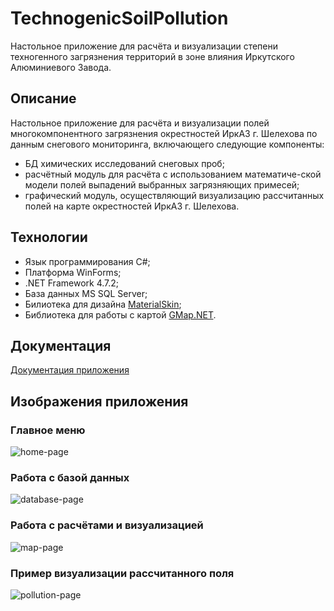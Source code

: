 # TechnogenicSoilPollution
Настольное приложение для расчёта и визуализации степени техногенного загрязнения территорий в зоне влияния Иркутского Алюминиевого Завода.
## Описание
Настольное приложение для расчёта и визуализации полей многокомпонентного загрязнения окрестностей ИркАЗ г. Шелехова по данным снегового мониторинга, включающего следующие компоненты:
- БД химических исследований снеговых проб;
- расчётный модуль для расчёта с использованием математиче-ской модели полей выпадений выбранных загрязняющих примесей;
- графический модуль, осуществляющий визуализацию рассчитанных полей на карте окрестностей ИркАЗ г. Шелехова.
## Технологии
- Язык программирования C#;
- Платформа WinForms;
- .NET Framework 4.7.2;
- База данных MS SQL Server;
- Билиотека для дизайна [MaterialSkin](https://github.com/IgnaceMaes/MaterialSkin);
- Библиотека для работы с картой [GMap.NET](https://github.com/judero01col/GMap.NET).
## Документация
[Документация приложения](https://cyclistcode.gitbook.io/technogenic-soil-pollution/)
## Изображения приложения
### Главное меню
![home-page](https://user-images.githubusercontent.com/47049219/127740381-e28101fc-49d6-4cea-990d-a8d4e05e4caa.png)
### Работа с базой данных
![database-page](https://user-images.githubusercontent.com/47049219/127740308-d240e689-6fdf-405a-9204-db85c2b688cc.png)
### Работа с расчётами и визуализацией
![map-page](https://user-images.githubusercontent.com/47049219/127740320-db1d75db-ac76-45ab-90d0-7f4caca6db27.png)
### Пример визуализации рассчитанного поля
![pollution-page](https://user-images.githubusercontent.com/47049219/127740413-76a3af93-1a39-48b9-a3c6-be023abba8e8.png)
